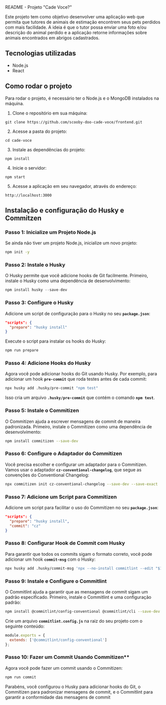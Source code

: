 README - Projeto "Cade Voce?"

Este projeto tem como objetivo desenvolver uma aplicação web que permita que tutores de animais de estimação encontrem seus pets perdidos com mais facilidade. A ideia é que o tutor possa enviar uma foto e/ou descrição do animal perdido e a aplicação retorne informações sobre animais encontrados em abrigos cadastrados.

## Tecnologias utilizadas

- Node.js
- React

## Como rodar o projeto

Para rodar o projeto, é necessário ter o Node.js e o MongoDB instalados na máquina.

1. Clone o repositório em sua máquina:

```
git clone https://github.com/scooby-doo-cade-voce/frontend.git
```

2. Acesse a pasta do projeto:

```
cd cade-voce
```

3. Instale as dependências do projeto:

```
npm install
```

4. Inicie o servidor:

```
npm start
```

5. Acesse a aplicação em seu navegador, através do endereço:

```
http://localhost:3000
```

## Instalação e configuração do Husky e Commitzen

### **Passo 1: Inicialize um Projeto Node.js**

Se ainda não tiver um projeto Node.js, inicialize um novo projeto:

```bash
npm init -y
```

### **Passo 2: Instale o Husky**

O Husky permite que você adicione hooks de Git facilmente. Primeiro, instale o Husky como uma dependência de desenvolvimento:

```jsx
npm install husky --save-dev
```

### **Passo 3: Configure o Husky**

Adicione um script de configuração para o Husky no seu **`package.json`**:

```json
"scripts": {
  "prepare": "husky install"
}
```

Execute o script para instalar os hooks do Husky:

```bash
npm run prepare
```

### **Passo 4: Adicione Hooks do Husky**

Agora você pode adicionar hooks do Git usando Husky. Por exemplo, para adicionar um hook **`pre-commit`** que roda testes antes de cada commit:

```bash
npx husky add .husky/pre-commit "npm test"
```

Isso cria um arquivo **`.husky/pre-commit`** que contém o comando **`npm test`**.

### **Passo 5: Instale o Commitizen**

O Commitizen ajuda a escrever mensagens de commit de maneira padronizada. Primeiro, instale o Commitizen como uma dependência de desenvolvimento:

```bash
npm install commitizen --save-dev
```

### **Passo 6: Configure o Adaptador do Commitizen**

Você precisa escolher e configurar um adaptador para o Commitizen. Vamos usar o adaptador **`cz-conventional-changelog`**, que segue as convenções do Conventional Changelog:

```bash
npx commitizen init cz-conventional-changelog --save-dev --save-exact
```

### **Passo 7: Adicione um Script para Commitizen**

Adicione um script para facilitar o uso do Commitizen no seu **`package.json`**:

```json
"scripts": {
  "prepare": "husky install",
  "commit": "cz"
}
```

### **Passo 8: Configurar Hook de Commit com Husky**

Para garantir que todos os commits sigam o formato correto, você pode adicionar um hook **`commit-msg`** com o Husky:

```bash
npx husky add .husky/commit-msg 'npx --no-install commitlint --edit "$1"'
```

### **Passo 9: Instale e Configure o Commitlint**

O Commitlint ajuda a garantir que as mensagens de commit sigam um padrão especificado. Primeiro, instale o Commitlint e uma configuração padrão:

```bash
npm install @commitlint/config-conventional @commitlint/cli --save-dev
```

Crie um arquivo **`commitlint.config.js`** na raiz do seu projeto com o seguinte conteúdo:

```jsx
module.exports = {
  extends: ['@commitlint/config-conventional']
};
```

### Passo 10: Fazer um Commit Usando Commitizen**

Agora você pode fazer um commit usando o Commitizen:

```bash
npm run commit
```

Parabéns, você configurou o Husky para adicionar hooks do Git, o Commitizen para padronizar mensagens de commit, e o Commitlint para garantir a conformidade das mensagens de commit